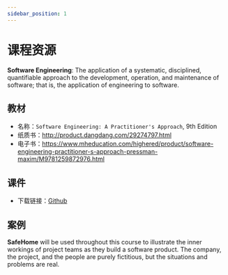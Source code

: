 ```yaml
---
sidebar_position: 1
---
```


# 课程资源

**Software Engineering**: The application of a systematic, disciplined, quantifiable approach to the development, operation, and maintenance of software; that is, the application of engineering to software.

## 教材
* 名称：`Software Engineering: A Practitioner's Approach`, 9th Edition
* 纸质书：http://product.dangdang.com/29274797.html
* 电子书：https://www.mheducation.com/highered/product/software-engineering-practitioner-s-approach-pressman-maxim/M9781259872976.html


## 课件
* 下载链接：[Github](https://github.com/walkman617/SE2021)

## 案例

**SafeHome** will be used throughout this course to illustrate the inner workings of project teams as they build a software product. The company, the project, and the people are purely fictitious, but the situations and problems are real.
